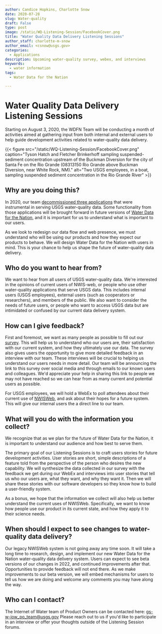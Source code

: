 ```yaml
---
author: Candice Hopkins, Charlotte Snow
date: 2020-07-28
slug: Water-quality
draft: False
type: post
image: /static/WQ-Listening-Session/FacebookCover.png
title: "Water Quality Data Delivery Listening Sessions"
author_staff: charlotte-m-snow
author_email: <csnow@usgs.gov>
categories:
  - Applications
description: Upcoming water-quality survey, webex, and interviews 
keywords:
  - water information
tags:
  - Water Data for the Nation

---
```

Water Quality Data Delivery Listening Sessions
=============================================
Starting on August 3, 2020, the WDFN Team will be conducting a month of
activities aimed at gathering input from both internal and external
users to help guide development activities related to water-quality data
delivery.

<div class="grid-row">
    <div class="grid-col-14 grid-offset-0">
    {{< figure src="/static/WQ-Listening-Session/FacebookCover.png" caption="Tyson Hatch and Fletcher Brinkerhoff sampling suspended-sediment concentration upstream of the Buckman Diversion for the city of Santa Fe on the Rio Grande (08313150 Rio Grande above Buckman Diversion, near White Rock, NM)." alt="Two USGS employees, in a boat, sampling suspended sediment concentration in the Rio Grande River" >}}
    </div>
</div>



Why are you doing this? 
------------------------

In 2020, our team [decommissioned three
applications](https://waterdata.usgs.gov/blog/decommissioning-legacy-apps/)
that were instrumental in serving USGS water-quality data. Some functionality from those applications will be brought forward in future versions of [Water Data for the Nation](<https://waterdata.usgs.gov/blog/wdfn-tng/>), and it is important for us to understand what is important to our users.

As we look to redesign our data flow and web presence, we must
understand who will be using our products and how they expect our
products to behave. We will design Water Data for the Nation with users
in mind. This is your chance to help us shape the future of
water-quality data delivery.

Who do you want to hear from? 
------------------------------

We want to hear from all users of USGS water-quality data. We're
interested in the opinions of current users of NWIS-web, or people who
use other water-quality applications that serve USGS data. This includes
internal users (USGS employees), external users (such as cooperators or
researchers), and members of the public. We also want to consider the
needs of future users, or people who want to access USGS data but are
intimidated or confused by our current data delivery system.

How can I give feedback? 
-------------------------

First and foremost, we want as many people as possible to fill out our
[survey](<https://forms.office.com/Pages/ResponsePage.aspx?id=urWTBhhLe02TQfMvQApUlJP6YsKBCWFFs5dPG4HZbEJUQUJaSkFDVURYV0hPME5HTVA3SEJPU01ZNi4u>).
This will help us to understand who our users are, their satisfaction
with our current system, and how they ultimately use our data. The
survey also gives users the opportunity to give more detailed feedback
in an interview with our team. These interviews will be crucial to
helping us understand our users needs in more detail. Our team will be
announcing the link to this survey over social media and through emails
to our known users and colleagues. We'd appreciate your help in sharing
this link to people we may not have reached so we can hear from as many
current and potential users as possible.

For USGS employees, we will hold a WebEx to poll attendees about their
current use of [NWISWeb](<https://waterdata.usgs.gov>), and ask about
their hopes for a future system. This will give our internal users the a
direct line to our team.

What will you do with the information you collect? 
---------------------------------------------------

We recognize that as we plan for the future of Water Data for the
Nation, it is important to understand our audience and how best to serve
them.

The primary goal of our Listening Sessions is to craft users stories for
future development activities. User stories are short, simple
descriptions of a feature told from the perspective of the person who
desires the new capability. We will synthesize the data collected in our
survey with the feedback we get during our WebEx and interviews into
user stories that tell us who our users are, what they want, and why
they want it. Then we will share these stories with our software
developers so they know how to build a user-friendly system.

As a bonus, we hope that the information we collect will also help us
better understand the current uses of NWISWeb. Specifically, we want to
know how people use our product in its current state, and how they apply
it to their science needs.

When should I expect to see changes to water-quality data delivery? 
-------------------------------------------------------------------

Our legacy NWISWeb system is not going away any time soon. It will take
a long time to research, design, and implement our new Water Data for
the Nation water-quality data delivery system. Users can expect to see
beta versions of our changes in 2022, and continued improvements after
that. Opportunities to provide feedback will not end there. As we make
improvements to our beta version, we will embed mechanisms for users to
tell us how we are doing and welcome any comments you may have along the
way.

Who can I contact?
------------------

The Internet of Water team of Product Owners can be contacted here:
<gs-w-iow_po_team@usgs.gov> Please reach out to us if you'd like to
participate in an interview or offer your thoughts outside of the
Listening Session forums.
